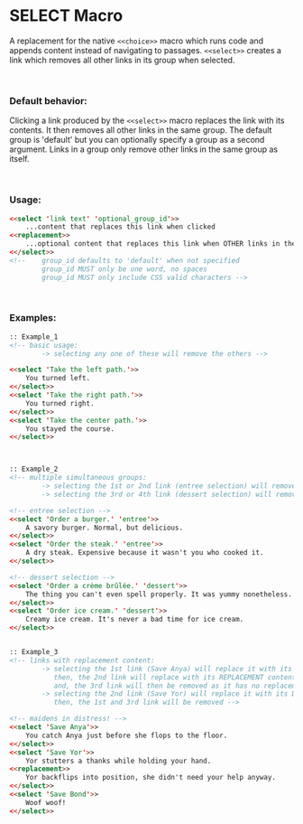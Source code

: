# SELECT Macro

A replacement for the native `<<choice>>` macro which runs code and appends content instead of navigating to passages. `<<select>>` creates a link which removes all other links in its group when selected.

&nbsp;

### Default behavior:
Clicking a link produced by the `<<select>>` macro replaces the link with its contents. It then removes all other links in the same group. The default group is 'default' but you can optionally specify a group as a second argument. Links in a group only remove other links in the same group as itself.
    
&nbsp;    

### Usage:
```html
<<select 'link text' 'optional_group_id'>>
    ...content that replaces this link when clicked
<<replacement>>
    ...optional content that replaces this link when OTHER links in the same group are clicked
<</select>>
<!--    group_id defaults to 'default' when not specified
        group_id MUST only be one word, no spaces
        group_id MUST only include CSS valid characters -->
```

&nbsp;

### Examples:
```html
:: Example_1
<!-- basic usage:
        -> selecting any one of these will remove the others -->

<<select 'Take the left path.'>>
    You turned left.
<</select>>
<<select 'Take the right path.'>>
    You turned right.
<</select>>
<<select 'Take the center path.'>>
    You stayed the course.
<</select>>



:: Example_2
<!-- multiple simultaneous groups:
        -> selecting the 1st or 2nd link (entree selection) will remove ONLY the first two links,
        -> selecting the 3rd or 4th link (dessert selection) will remove ONLY the latter two links -->

<!-- entree selection -->
<<select 'Order a burger.' 'entree'>>
    A savory burger. Normal, but delicious.
<</select>>
<<select 'Order the steak.' 'entree'>>
    A dry steak. Expensive because it wasn't you who cooked it.
<</select>>

<!-- dessert selection -->
<<select 'Order a crème brûlée.' 'dessert'>>
    The thing you can't even spell properly. It was yummy nonetheless.
<</select>>
<<select 'Order ice cream.' 'dessert'>>
    Creamy ice cream. It's never a bad time for ice cream.
<</select>>


:: Example_3
<!-- links with replacement content:
        -> selecting the 1st link (Save Anya) will replace it with its contents
           then, the 2nd link will replace with its REPLACEMENT content
           and, the 3rd link will then be removed as it has no replacement content 
        -> selecting the 2nd link (Save Yor) will replace it with its DEFAULT contents, the replacement content WILL NOT BE USED
           then, the 1st and 3rd link will be removed -->

<!-- maidens in distress! -->
<<select 'Save Anya'>>
    You catch Anya just before she flops to the floor.
<</select>>
<<select 'Save Yor'>>
    Yor stutters a thanks while holding your hand.
<<replacement>>
    Yor backflips into position, she didn't need your help anyway.
<</select>>
<<select 'Save Bond'>>
    Woof woof!
<</select>>

```
